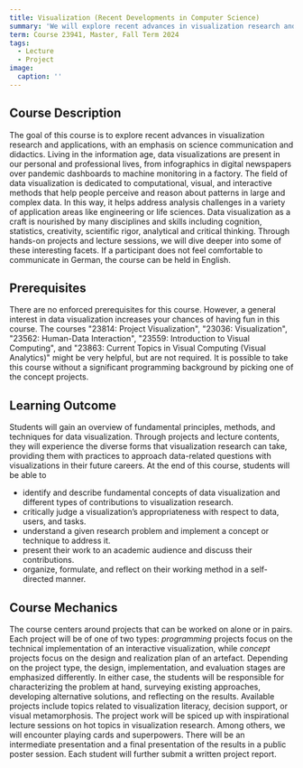 ```yaml
---
title: Visualization (Recent Developments in Computer Science)
summary: 'We will explore recent advances in visualization research and applications, with an emphasis on science communication and didactics.'
term: Course 23941, Master, Fall Term 2024
tags: 
  - Lecture
  - Project
image:
  caption: ''
---
```


## Course Description

The goal of this course is to explore recent advances in visualization research and applications, with an emphasis on science communication and didactics. 
Living in the information age, data visualizations are present in our personal and professional lives, from infographics in digital newspapers over pandemic dashboards to machine monitoring in a factory. 
The field of data visualization is dedicated to computational, visual, and interactive methods that help people perceive and reason about patterns in large and complex data. 
In this way, it helps address analysis challenges in a variety of application areas like engineering or life sciences. 
Data visualization as a craft is nourished by many disciplines and skills including cognition, statistics, creativity, scientific rigor, analytical and critical thinking. 
Through hands-on projects and lecture sessions, we will dive deeper into some of these interesting facets.
If a participant does not feel comfortable to communicate in German, the course can be held in English.

## Prerequisites

There are no enforced prerequisites for this course.
However, a general interest in data visualization increases your chances of having fun in this course.
The courses "23814: Project Visualization", "23036: Visualization", "23562: Human-Data Interaction", "23559: Introduction to Visual Computing", and "23863: Current Topics in Visual Computing (Visual Analytics)" might be very helpful, but are not required.
It is possible to take this course without a significant programming background by picking one of the concept projects.

## Learning Outcome

Students will gain an overview of fundamental principles, methods, and techniques for data visualization. 
Through projects and lecture contents, they will experience the diverse forms that visualization research can take, providing them with practices to approach data-related questions with visualizations in their future careers. 
At the end of this course, students will be able to
- identify and describe fundamental concepts of data visualization and different types of contributions to visualization research.
- critically judge a visualization’s appropriateness with respect to data, users, and tasks.
- understand a given research problem and implement a concept or technique to address it.
- present their work to an academic audience and discuss their contributions.
- organize, formulate, and reflect on their working method in a self-directed manner.

## Course Mechanics

The course centers around projects that can be worked on alone or in pairs.
Each project will be of one of two types: *programming* projects focus on the technical implementation of an interactive visualization, while *concept* projects focus on the design and realization plan of an artefact.
Depending on the project type, the design, implementation, and evaluation stages are emphasized differently.
In either case, the students will be responsible for characterizing the problem at hand, surveying existing approaches, developing alternative solutions, and reflecting on the results.
Available projects include topics related to visualization literacy, decision support, or visual metamorphosis. 
The project work will be spiced up with inspirational lecture sessions on hot topics in visualization research. 
Among others, we will encounter playing cards and superpowers. 
There will be an intermediate presentation and a final presentation of the results in a public poster session. 
Each student will further submit a written project report.

